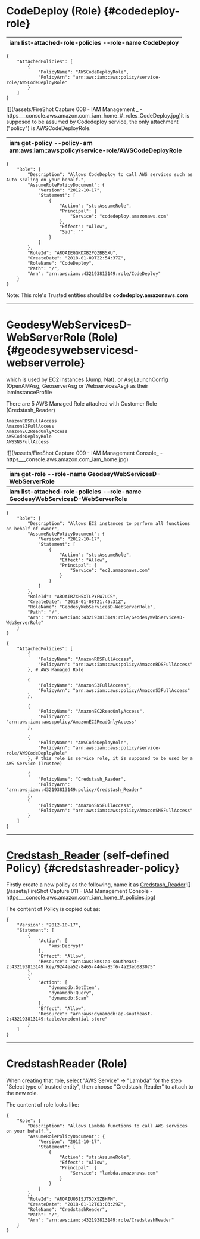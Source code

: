 # CodeDeploy \(Role\) {#codedeploy-role}

| iam list-attached-role-policies --role-name CodeDeploy |
| :--- |


```
{
    "AttachedPolicies": [
        {
            "PolicyName": "AWSCodeDeployRole", 
            "PolicyArn": "arn:aws:iam::aws:policy/service-role/AWSCodeDeployRole"
        }
    ]
}
```

![](/assets/FireShot Capture 008 - IAM Management _ - https___console.aws.amazon.com_iam_home_#_roles_CodeDeploy.jpg)it is supposed to be assumed by Codedeploy service, the only attachment \("policy"\) is AWSCodeDeployRole.

| iam get-policy --policy-arn arn:aws:iam::aws:policy/service-role/AWSCodeDeployRole |
| :--- |


```
{
    "Role": {
        "Description": "Allows CodeDeploy to call AWS services such as Auto Scaling on your behalf.", 
        "AssumeRolePolicyDocument": {
            "Version": "2012-10-17", 
            "Statement": [
                {
                    "Action": "sts:AssumeRole", 
                    "Principal": {
                        "Service": "codedeploy.amazonaws.com"
                    }, 
                    "Effect": "Allow", 
                    "Sid": ""
                }
            ]
        }, 
        "RoleId": "AROAIEGQKDXB2PQZBB5XU", 
        "CreateDate": "2018-01-09T22:54:37Z", 
        "RoleName": "CodeDeploy", 
        "Path": "/", 
        "Arn": "arn:aws:iam::432193813149:role/CodeDeploy"
    }
}
```

Note: This role's Trusted entities should be **codedeploy.amazonaws.com**

---

# GeodesyWebServicesD-WebServerRole \(Role\) {#geodesywebservicesd-webserverrole}

which is used by EC2 instances \(Jump, Nat\), or AsgLaunchConfig \(OpenAMAsg, GeoserverAsg or WebservicesAsg\) as their IamInstanceProfile

There are 5 AWS Managed Role attached with Customer Role \(Credstash\_Reader\)

```
AmazonRDSFullAccess
AmazonS3FullAccess
AmazonEC2ReadOnlyAccess
AWSCodeDeployRole
AWSSNSFullAccess
```

![](/assets/FireShot Capture 009 - IAM Management Console_ - https___console.aws.amazon.com_iam_home.jpg)

| iam get-role --role-name GeodesyWebServicesD-WebServerRole |
| :--- |
| **iam list-attached-role-policies --role-name GeodesyWebServicesD-WebServerRole** |

```
{
    "Role": {
        "Description": "Allows EC2 instances to perform all functions on behalf of owner", 
        "AssumeRolePolicyDocument": {
            "Version": "2012-10-17", 
            "Statement": [
                {
                    "Action": "sts:AssumeRole", 
                    "Effect": "Allow", 
                    "Principal": {
                        "Service": "ec2.amazonaws.com"
                    }
                }
            ]
        }, 
        "RoleId": "AROAIRZXH5XTLPYFW7UCS", 
        "CreateDate": "2018-01-08T21:45:31Z", 
        "RoleName": "GeodesyWebServicesD-WebServerRole", 
        "Path": "/", 
        "Arn": "arn:aws:iam::432193813149:role/GeodesyWebServicesD-WebServerRole"
    }
}

{
    "AttachedPolicies": [
        {
            "PolicyName": "AmazonRDSFullAccess", 
            "PolicyArn": "arn:aws:iam::aws:policy/AmazonRDSFullAccess"
        }, # AWS Managed Role

        {
            "PolicyName": "AmazonS3FullAccess", 
            "PolicyArn": "arn:aws:iam::aws:policy/AmazonS3FullAccess"
        }, 

        {
            "PolicyName": "AmazonEC2ReadOnlyAccess", 
            "PolicyArn": "arn:aws:iam::aws:policy/AmazonEC2ReadOnlyAccess"
        }, 

        {
            "PolicyName": "AWSCodeDeployRole", 
            "PolicyArn": "arn:aws:iam::aws:policy/service-role/AWSCodeDeployRole"
        }, # this role is service role, it is supposed to be used by a AWS Service (Trustee)

        {
            "PolicyName": "Credstash_Reader", 
            "PolicyArn": "arn:aws:iam::432193813149:policy/Credstash_Reader"
        }, 
        {
            "PolicyName": "AmazonSNSFullAccess", 
            "PolicyArn": "arn:aws:iam::aws:policy/AmazonSNSFullAccess"
        }
    ]
}
```

---

# [Credstash\_Reader](https://console.aws.amazon.com/iam/home?#/policies/arn%3Aaws%3Aiam%3A%3A432193813149%3Apolicy%2FCredstash_Reader) \(self-defined Policy\) {#credstashreader-policy}

Firstly create a new policy as the following, name it as [Credstash\_Reader](https://console.aws.amazon.com/iam/home?#/policies/arn%3Aaws%3Aiam%3A%3A432193813149%3Apolicy%2FCredstash_Reader)![](/assets/FireShot Capture 011 - IAM Management Console - https___console.aws.amazon.com_iam_home_#_policies.jpg)

The content of Policy is copied out as:

```
{
    "Version": "2012-10-17",
    "Statement": [
        {
            "Action": [
                "kms:Decrypt"
            ],
            "Effect": "Allow",
            "Resource": "arn:aws:kms:ap-southeast-2:432193813149:key/9244ea52-8465-44d4-85f6-4a23eb083075"
        },
        {
            "Action": [
                "dynamodb:GetItem",
                "dynamodb:Query",
                "dynamodb:Scan"
            ],
            "Effect": "Allow",
            "Resource": "arn:aws:dynamodb:ap-southeast-2:432193813149:table/credential-store"
        }
    ]
}
```

---

# CredstashReader \(Role\)

When creating that role, select "AWS Service" -&gt; "Lambda" for the step "Select type of trusted entity", then choose "Credstash\_Reader" to attach to the new role.

The content of role looks like:

```
{
    "Role": {
        "Description": "Allows Lambda functions to call AWS services on your behalf.", 
        "AssumeRolePolicyDocument": {
            "Version": "2012-10-17", 
            "Statement": [
                {
                    "Action": "sts:AssumeRole", 
                    "Effect": "Allow", 
                    "Principal": {
                        "Service": "lambda.amazonaws.com"
                    }
                }
            ]
        }, 
        "RoleId": "AROAIUO5ISJT5JXSZBHFM", 
        "CreateDate": "2018-01-12T03:03:29Z", 
        "RoleName": "CredstashReader", 
        "Path": "/", 
        "Arn": "arn:aws:iam::432193813149:role/CredstashReader"
    }
}
```



